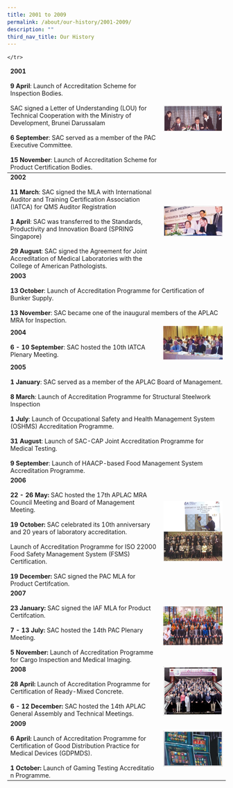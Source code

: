 ```yaml
---
title: 2001 to 2009
permalink: /about/our-history/2001-2009/
description: ""
third_nav_title: Our History
---
```

<table>
<thead>
  <tr>
		<td><b>2001</b><br><br><b>9 April</b>: Launch of Accreditation Scheme for Inspection Bodies.<br><br>SAC signed a Letter of Understanding (LOU) for Technical Cooperation with the Ministry of Development, Brunei Darussalam<br><br><b>6 September</b>: SAC served as a member of the PAC Executive Committee.<br><br><b>15 November</b>: Launch of Accreditation Scheme for Product Certification Bodies.</td>
<td><img style="width480px" alt="2001" src="/images/about/milestone/sac-milestone-2001-04-09.jpg"></td></tr>

</thead><tbody>
  <tr>
		<td><b>2002</b><br><br><b>11 March</b>: SAC signed the MLA with International Auditor and Training Certification Association (IATCA) for QMS Auditor Registration<br><br><b>1 April</b>: SAC was transferred to the Standards, Productivity and Innovation Board (SPRING Singapore)<br><br><b>29 August</b>: SAC signed the Agreement for Joint Accreditation of Medical Laboratories with the College of American Pathologists.</td>
    <td><img style="width:240px" src="/images/about/milestone/sac-milestone-2002-08-29.jpg"></td>
  </tr>
  <tr>
		<td colspan="2"><b>2003</b><br><br><b>13 October</b>: Launch of Accreditation Programme for Certification of Bunker Supply.<br><br><b>13 November</b>: SAC became one of the inaugural members of the APLAC MRA for Inspection.</td>
  </tr>
  <tr>
		<td><b>2004</b><br><br><b>6 - 10 September</b>: SAC hosted the 10th IATCA Plenary Meeting.</td>
    <td><img style="width:240px" src="/images/about/milestone/sac-milestone-2004-10-06.jpg"></td>
  </tr>
  <tr>
		<td colspan="2"><b>2005</b><br><br><b>1 January</b>: SAC served as a member of the APLAC Board of Management.<br><br><b>8 March</b>: Launch of Accreditation Programme for Structural Steelwork Inspection <br><br><b>1 July</b>: Launch of Occupational Safety and Health Management System (OSHMS) Accreditation Programme.<br><br><b>31 August</b>: Launch of SAC-CAP Joint Accreditation Programme for Medical Testing.<br><br><b>9 September</b>: Launch of HAACP-based Food Management System Accreditation Programme.</td>
  </tr>
  <tr>
		<td><b>2006</b><br><br><b>22 - 26 May:</b> SAC hosted the 17th APLAC MRA Council Meeting and Board of Management Meeting. <br><br><b>19 October:</b> SAC celebrated its 10th anniversary and 20 years of laboratory accreditation.<br><br>Launch of Accreditation Programme for ISO 22000 Food Safety Management System (FSMS) Certification.<br><br><b>19 December: </b>SAC signed the PAC MLA for Product Certifcation.</td>
<td><img style="width:240px" src="/images/about/milestone/sac-milestone-2000-03-27-and-2000-11-02.jpg"></td>
		
</tr>
  <tr>
		<td><b>2007</b><br><br><b>23 January: </b>SAC signed the IAF MLA for Product Certifcation.<br><br><b>7 - 13 July: </b>SAC hosted the 14th PAC Plenary Meeting. <br><br><b>5 November:</b> Launch of Accreditation Programme for Cargo Inspection and Medical Imaging.</td>
  <td><img style="width:240px" src="/images/about/milestone/sac-milestone-2007-07-11.jpg"></td>
 
	</tr>
  <tr>
		<td><b>2008</b><br><br><b>28 April:</b> Launch of Accreditation Programme for Certification of Ready-Mixed Concrete.<br><br><b>6 - 12 December: </b>SAC hosted the 14th APLAC General Assembly and Technical Meetings.</td>
<td><img style="width:240px" src="/images/about/milestone/sac-milestone-2008-12-06.jpg"></td>

</tr>
  <tr>
		<td><b>2009</b><br><br><b>6 April:</b> Launch of Accreditation Programme for Certification of Good Distribution Practice for Medical Devices (GDPMDS).<br><br><b>1 October:</b> Launch of Gaming Testing Accreditatio<br>n Programme.</td>
<td><img style="width:240px" src="/images/about/milestone/sac-milestone-2009-10-01.jpg"></td>
	
  </tr>
</tbody>
</table>